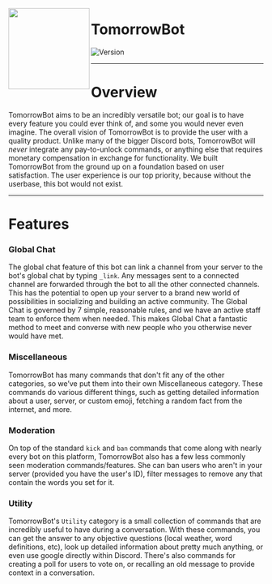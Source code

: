 <img src="https://tomorrowbot.sourcream.repl.co/images/global.png" align="left" height="160px"><h1>TomorrowBot</h1>
  
![Version][version]
<br>

---
# Overview
TomorrowBot aims to be an incredibly versatile bot; our goal is to have every feature you could ever think of, and some you would never even imagine. The overall vision of TomorrowBot is to provide the user with a quality product. Unlike many of the bigger Discord bots, TomorrowBot will _never_ integrate any pay-to-unlock commands, or anything else that requires monetary compensation in exchange for functionality. We built TomorrowBot from the ground up on a foundation based on user satisfaction. The user experience is our top priority, because without the userbase, this bot would not exist.

---
# Features
### Global Chat
The global chat feature of this bot can link a channel from your server to the bot's global chat by typing `_link`. Any messages sent to a connected channel are forwarded through the bot to all the other connected channels. This has the potential to open up your server to a brand new world of possibilities in socializing and building an active community. The Global Chat is governed by 7 simple, reasonable rules, and we have an active staff team to enforce them when needed. This makes Global Chat a fantastic method to meet and converse with new people who you otherwise never would have met.
### Miscellaneous
TomorrowBot has many commands that don't fit any of the other categories, so we’ve put them into their own Miscellaneous category. These commands do various different things, such as getting detailed information about a user, server, or custom emoji, fetching a random fact from the internet, and more.
### Moderation
On top of the standard `kick` and `ban` commands that come along with nearly every bot on this platform, TomorrowBot also has a few less commonly seen moderation commands/features. She can ban users who aren't in your server (provided you have the user's ID), filter messages to remove any that contain the words you set for it.
### Utility
TomorrowBot's `Utility` category is a small collection of commands that are incredibly useful to have during a conversation. With these commands, you can get the answer to any objective questions (local weather, word definitions, etc), look up detailed information about pretty much anything, or even use google directly within Discord. There's also commands for creating a poll for users to vote on, or recalling an old message to provide context in a conversation.

[version]: https://img.shields.io/github/manifest-json/v/SourCreamCulture/TomorrowBot?color=5F4DEF&style=flat-square